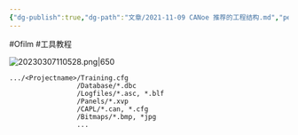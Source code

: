 ```yaml
---
{"dg-publish":true,"dg-path":"文章/2021-11-09 CANoe 推荐的工程结构.md","permalink":"/文章/2021-11-09 CANoe 推荐的工程结构/","dgEnableSearch":"true"}
---
```


#Ofilm #工具教程

![20230307110528.png|650](/img/user/0.Asset/resource/20230307110528.png)

```
.../<Projectname>/Training.cfg
			     /Database/*.dbc
			     /Logfiles/*.asc, *.blf
			     /Panels/*.xvp
			     /CAPL/*.can, *.cfg
			     /Bitmaps/*.bmp, *jpg
			     ...
```


